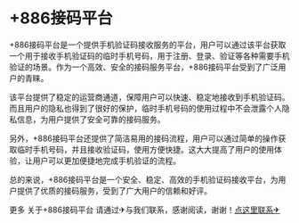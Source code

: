 # +886接码平台

+886接码平台是一个提供手机验证码接收服务的平台，用户可以通过该平台获取一个用于接收手机验证码的临时手机号码，用于注册、登录、验证等各种需要手机验证的场景。作为一个高效、安全的接码服务平台，+886接码平台受到了广泛用户的青睐。

该平台提供了稳定的运营商通道，保障用户可以快速、稳定地接收到手机验证码。而且用户的隐私也得到了很好的保护，临时手机号码的使用过程中不会泄露个人隐私信息，为用户提供了安全可靠的接码服务。

另外，+886接码平台还提供了简洁易用的接码流程，用户可以通过简单的操作获取临时手机号码，并且接收验证码，使用方便快捷。这大大提高了用户的使用体验，让用户可以更加便捷地完成手机验证的流程。

总的来说，+886接码平台是一个安全、稳定、高效的手机验证码接收平台，为用户提供了优质的接码服务，受到了广大用户的信赖和好评。

更多 关于+886接码平台 请通过✈与我们联系，感谢阅读，谢谢！[点这里联系✈](https://add.k02.cc)
